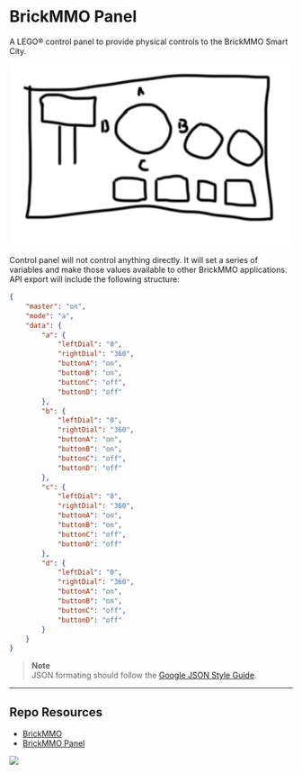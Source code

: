 # BrickMMO Panel

A LEGO® control panel to provide physical controls to the BrickMMO Smart City. 

![Sample panel](_readme/panel.png)

Control panel will not control anything directly. It will set a series of variables and make those values available to other BrickMMO applications. API export will include the following structure:

```json
{
	"master": "on",
	"mode": "a",
	"data": {
		"a": {
			"leftDial": "0",
			"rightDial": "360",
			"buttonA": "on",
			"buttonB": "on",
			"buttonC": "off",
			"buttonD": "off"
		},
		"b": {
			"leftDial": "0",
			"rightDial": "360",
			"buttonA": "on",
			"buttonB": "on",
			"buttonC": "off",
			"buttonD": "off"
		},
		"c": {
			"leftDial": "0",
			"rightDial": "360",
			"buttonA": "on",
			"buttonB": "on",
			"buttonC": "off",
			"buttonD": "off"
		},
		"d": {
			"leftDial": "0",
			"rightDial": "360",
			"buttonA": "on",
			"buttonB": "on",
			"buttonC": "off",
			"buttonD": "off"
		}
	}
}
```

> **Note**  
> JSON formating should follow the [Google JSON Style Guide](https://google.github.io/styleguide/jsoncstyleguide.xml).

***

## Repo Resources

* [BrickMMO](https://www.brickmmo.com/)
* [BrickMMO Panel](https://panel.brickmmo.com/)

<a href="https://brickmmo.com">
<img src="https://brickmmo.com/images/brickmmo-logo-horizontal.jpg" width="300">
</a>
